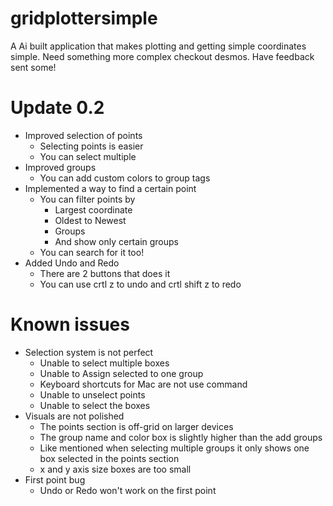 # gridplottersimple
A Ai built application that makes plotting and getting simple coordinates simple. Need something more complex checkout desmos. Have feedback sent some!

# Update 0.2
- Improved selection of points
  - Selecting points is easier
  - You can select multiple
- Improved groups
  - You can add custom colors to group tags
- Implemented a way to find a certain point
  - You can filter points by
    - Largest coordinate
    - Oldest to Newest
    - Groups
    - And show only certain groups
  - You can search for it too!
- Added Undo and Redo
  - There are 2 buttons that does it
  - You can use crtl z to undo and crtl shift z to redo

# Known issues
- Selection system is not perfect
  - Unable to select multiple boxes
  - Unable to Assign selected to one group
  - Keyboard shortcuts for Mac are not use command
  - Unable to unselect points
  - Unable to select the boxes
- Visuals are not polished
  - The points section is off-grid on larger devices
  - The group name and color box is slightly higher than the add groups
  - Like mentioned when selecting multiple groups it only shows one box selected in the points section
  - x and y axis size boxes are too small
- First point bug
  - Undo or Redo won't work on the first point
